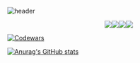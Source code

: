 ![header](https://capsule-render.vercel.app/api?type=waving&color=gradient&height=300&section=header&text=Wellcome%20&fontSize=90&descAlign=50)



<p align="center"><img src="https://img.shields.io/badge/-Spring-%236DB33F?style=for-the-badge&logo=spring&logoColor=white"><img src="https://img.shields.io/badge/-Javascript-%23F7DF1E?style=for-the-badge&logo=javascript&logoColor=black"><img src="https://img.shields.io/badge/-Kotlin-%237F52FF?style=for-the-badge&logo=kotlin&logoColor=white"><img src="https://img.shields.io/badge/-Swift-%23F05138?style=for-the-badge&logo=swift&logoColor=white"></p>






[![Codewars](https://github.r2v.ch/codewars?user=ifNotErrorRun&theme=gradient)](https://www.codewars.com/users/ifNotErrorRun)

[![Anurag's GitHub stats](https://github-readme-stats.vercel.app/api?username=ifNotErrorRun&show_icons=true&theme=dracula)](https://github.com/anuraghazra/github-readme-stats)
